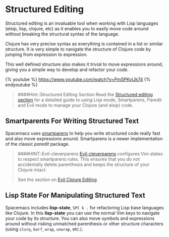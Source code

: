 # Structured Editing

Structured editing is an invaluable tool when working with Lisp languages (elsip, lisp, clojure, etc) as it enables you to easily move code around without breaking the structural syntax of the language.

Clojure has very precise syntax as everything is contained in a list or similar structure.  It is very simple to navigate the structure of Clojure code by jumping from expression to expression.

This well defined structure also makes it trivial to move expressions around, giving you a simple way to develop and refactor your code.

{% youtube %}
https://www.youtube.com/watch?v=PmSPKvlJk74
{% endyoutube %}

> ####Hint::Structured Editing Section
> Read the [Structured editing section](/structured-editing/) for a detailed guide to using Lisp mode, Smartparens, Paredit and Evil mode to manage your Clojure (and elsip) code.


## Smartparents For Writing Structured Text

Spacemacs uses [smartparens](https://github.com/Fuco1/smartparens) to help you write structured code really fast and also move expressions around.  Smartparens is a newer implementation of the classic _paredit_ package.

> ####HINT::Evil-cleverparens
> [Evil-cleverparens](https://github.com/luxbock/evil-cleverparens) configures Vim states to respect smartparens rules. This ensures that you do not accidentally delete parenthesis and keeps the structure of your Clojure intact.
>
> See the section on [Evil Clojure Editing](/install-spacemacs/evil-structural-editing.html).

## Lisp State For Manipulating Structured Text

Spacemacs includes **lisp-state**, `SPC k .` for refactoring Lisp base languages like Clojure.  In this **lisp-state** you can use the normal Vim keys to navigate your code by its structure.  You can also move symbols and expressions around without risking unmatched parenthesis or other structure characters (using `slurp`, `barf`, `wrap`, `unwrap`, etc.).

